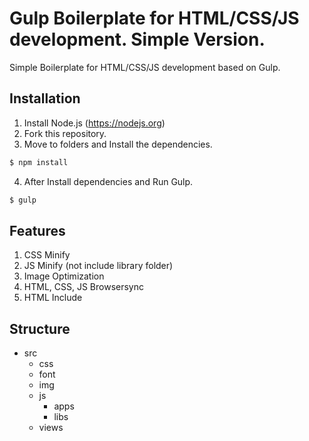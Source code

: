 # Gulp Boilerplate for HTML/CSS/JS development. Simple Version.
Simple Boilerplate for HTML/CSS/JS development based on Gulp.

## Installation
1. Install Node.js (https://nodejs.org)
2. Fork this repository.
3. Move to folders and Install the dependencies.
```sh
$ npm install
```
4. After Install dependencies and Run Gulp.
```sh
$ gulp
```

## Features
1. CSS Minify
2. JS Minify (not include library folder)
3. Image Optimization
4. HTML, CSS, JS Browsersync
5. HTML Include

## Structure
* src
    * css
    * font
    * img
    * js
        * apps
        * libs
    * views
